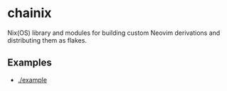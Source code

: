 # chainix

Nix(OS) library and modules for building custom Neovim derivations and distributing them as flakes.

## Examples

- [./example](./example/flake.nix)
